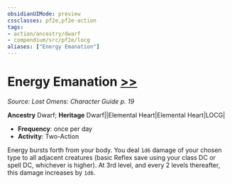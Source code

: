 ```yaml
---
obsidianUIMode: preview
cssclasses: pf2e,pf2e-action
tags:
- action/ancestry/dwarf
- compendium/src/pf2e/locg
aliases: ["Energy Emanation"]
---
```

# Energy Emanation [>>](rules/core-rulebook/chapter-9-playing-the-game.md#Actions "Two-Action")
*Source: Lost Omens: Character Guide p. 19*  

**Ancestry** Dwarf; **Heritage** Dwarf||Elemental Heart|Elemental Heart|LOCG|
- **Frequency**: once per day
- **Activity**: Two-Action

Energy bursts forth from your body. You deal `1d6` damage of your chosen type to all adjacent creatures (basic Reflex save using your class DC or spell DC, whichever is higher). At 3rd level, and every 2 levels thereafter, this damage increases by `1d6`.